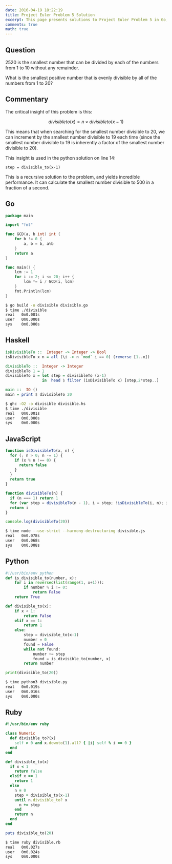 ```yaml
---
date: 2016-04-19 18:22:19
title: Project Euler Problem 5 Solution
excerpt: This page presents solutions to Project Euler Problem 5 in Go, Haskell, JavaScript, Python and Ruby.
comments: true
math: true
---
```



## Question

2520 is the smallest number that can be divided by each
of the numbers from 1 to 10 without any remainder.

What is the smallest positive number that is evenly divisible
by all of the numbers from 1 to 20?




## Commentary

The critical insight of this problem is this:

$$divisibleto(x) = n \times divisibleto(x-1)$$

This means that when searching for the smallest number divisible to 20,
we can increment by the smallest number divisible to 19 each time (since the 
smallest number divisible to 19 is inherently a factor of the smallest number
divisible to 20).

This insight is used in the python solution on line 14:

	step = divisible_to(x-1)

This is a recursive solution to the problem, and yields incredible performance. It can calculate
the smallest number divisible to 500 in a fraction of a second.




## Go

```go
package main

import "fmt"

func GCD(a, b int) int {
    for b != 0 {
        a, b = b, a%b
    }
    return a
}

func main() {
    lcm := 1
    for i := 2; i <= 20; i++ {
        lcm *= i / GCD(i, lcm)
    }
    fmt.Println(lcm)
}
```


```bash
$ go build -o divisible divisible.go
$ time ./divisible
real   0m0.001s
user   0m0.000s
sys    0m0.000s
```



## Haskell

```haskell
isDivisibleTo ::  Integer -> Integer -> Bool
isDivisibleTo x n = all (\i -> n `mod` i == 0) (reverse [1..x])

divisibleTo ::  Integer -> Integer
divisibleTo 1 = 1
divisibleTo x = let step = divisibleTo (x-1)
                in  head $ filter (isDivisibleTo x) [step,2*step..]

main ::  IO ()
main = print $ divisibleTo 20
```


```bash
$ ghc -O2 -o divisible divisible.hs
$ time ./divisible
real   0m0.001s
user   0m0.000s
sys    0m0.000s
```



## JavaScript

```javascript
function isDivisibleTo(x, n) {
  for (; n > 0; n -= 1) {
    if (x % n !== 0) {
      return false
    }
  }
  return true
}

function divisibleTo(n) {
  if (n === 1) return 1
  for (var step = divisibleTo(n - 1), i = step; !isDivisibleTo(i, n); i += step);
  return i
}

console.log(divisibleTo(20))
```


```bash
$ time node --use-strict --harmony-destructuring divisible.js
real   0m0.078s
user   0m0.068s
sys    0m0.008s
```



## Python

```python
#!/usr/bin/env python
def is_divisible_to(number, x):
    for i in reversed(list(range(1, x+1))):
        if number % i != 0:
            return False
    return True

def divisible_to(x):
    if x < 1:
        return False
    elif x == 1:
        return 1
    else:
        step = divisible_to(x-1)
        number = 0
        found = False
        while not found:
            number += step
            found = is_divisible_to(number, x)
        return number

print(divisible_to(20))
```


```bash
$ time python3 divisible.py
real   0m0.019s
user   0m0.016s
sys    0m0.000s
```



## Ruby

```ruby
#!/usr/bin/env ruby

class Numeric
  def divisible_to?(x)
    self > 0 and x.downto(1).all? { |i| self % i == 0 }
  end
end

def divisible_to(x)
  if x < 1
    return false
  elsif x == 1
    return 1
  else
    n = 0
    step = divisible_to(x-1)
    until n.divisible_to? x
      n += step
    end
    return n
  end
end

puts divisible_to(20)
```


```bash
$ time ruby divisible.rb
real   0m0.027s
user   0m0.024s
sys    0m0.000s
```


